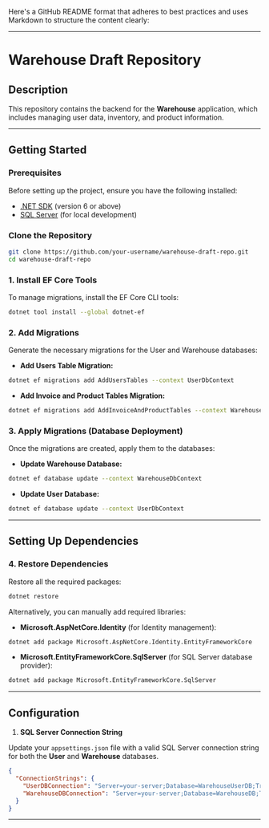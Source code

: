 Here's a GitHub README format that adheres to best practices and uses Markdown to structure the content clearly:

---

# Warehouse Draft Repository

## Description

This repository contains the backend for the **Warehouse** application, which includes managing user data, inventory, and product information.

---

## Getting Started

### Prerequisites

Before setting up the project, ensure you have the following installed:

- [.NET SDK](https://dotnet.microsoft.com/download) (version 6 or above)
- [SQL Server](https://www.microsoft.com/en-us/sql-server/sql-server-downloads) (for local development)

### Clone the Repository

```bash
git clone https://github.com/your-username/warehouse-draft-repo.git
cd warehouse-draft-repo
```

### 1. Install EF Core Tools

To manage migrations, install the EF Core CLI tools:

```bash
dotnet tool install --global dotnet-ef
```

### 2. Add Migrations

Generate the necessary migrations for the User and Warehouse databases:

- **Add Users Table Migration:**

```bash
dotnet ef migrations add AddUsersTables --context UserDbContext
```

- **Add Invoice and Product Tables Migration:**

```bash
dotnet ef migrations add AddInvoiceAndProductTables --context WarehouseDbContext
```

### 3. Apply Migrations (Database Deployment)

Once the migrations are created, apply them to the databases:

- **Update Warehouse Database:**

```bash
dotnet ef database update --context WarehouseDbContext
```

- **Update User Database:**

```bash
dotnet ef database update --context UserDbContext
```

---

## Setting Up Dependencies

### 4. Restore Dependencies

Restore all the required packages:

```bash
dotnet restore
```

Alternatively, you can manually add required libraries:

- **Microsoft.AspNetCore.Identity** (for Identity management):

```bash
dotnet add package Microsoft.AspNetCore.Identity.EntityFrameworkCore
```

- **Microsoft.EntityFrameworkCore.SqlServer** (for SQL Server database provider):

```bash
dotnet add package Microsoft.EntityFrameworkCore.SqlServer
```

---

## Configuration

1. **SQL Server Connection String**

Update your `appsettings.json` file with a valid SQL Server connection string for both the **User** and **Warehouse** databases.

```json
{
  "ConnectionStrings": {
    "UserDBConnection": "Server=your-server;Database=WarehouseUserDB;Trusted_Connection=True;TrustServerCertificate=True;User Id=your-username;Password=your-password;",
    "WarehouseDBConnection": "Server=your-server;Database=WarehouseDB;Trusted_Connection=True;TrustServerCertificate=True;User Id=your-username;Password=your-password;"
  }
}
```

---
